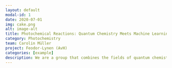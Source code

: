 ```yaml
---
layout: default
modal-id: 1
date: 2020-07-01
img: cake.png
alt: image-alt
title: Photochemical Reactions: Quantum Chemistry Meets Machine Learning
category: Photochemistry
team: Carolin Müller
project: Feodor-Lynen (AvH)
categories: [example]
description: We are a group that combines the fields of quantum chemistry and machine learning to explore the mechanisms behind photochemical reactions. Our aim is to understand the unique reactivities and selectivities that arise upon photoexcitation of molecules. We use TD-DFT and MCSCF calculations, as well as non-adiabatic molecular dynamics simulations, to investigate these mechanisms. Our work involves independent research and collaborations with partners worldwide. 
---
```

